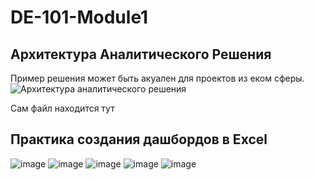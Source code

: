 # DE-101-Module1
## Архитектура Аналитического Решения

Пример решения может быть акуален для проектов из еком сферы. 
![Архитектура аналитического решения](https://user-images.githubusercontent.com/64987184/170882821-73ece641-0151-4a71-9d16-cb8b894a7ac7.png)

Сам файл находится тут
## Практика создания дашбордов в Excel
![image](https://user-images.githubusercontent.com/64987184/170883182-59951165-a14d-4185-a71c-35cef039fd1e.png)
![image](https://user-images.githubusercontent.com/64987184/170883205-011a5a9a-cd62-470e-841c-b811bb9c027d.png)
![image](https://user-images.githubusercontent.com/64987184/170883223-3d4d3e2f-d8f8-4354-82cd-50dbf7b48e97.png)
![image](https://user-images.githubusercontent.com/64987184/170883232-54b45f63-27a7-4606-a1e4-1e6c62252974.png)
![image](https://user-images.githubusercontent.com/64987184/170883236-48797d0d-6217-4c5b-8e2b-a07f57103adc.png)

